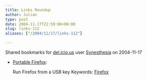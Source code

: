 ```yaml
---
title: Links Roundup
author: Julian
type: post
date: 2004-11-17T22:59:00+00:00
slug: links-112 
aliases: ["/2004/11/17/links-112"]

---
```

Shared bookmarks for [del.icio.us][1] user  [Synesthesia][2] on 2004-11-17

  * [Portable Firefox][3]:
  
    Run Firefox from a USB key Keywords: [Firefox][4]

 [1]: https://del.icio.us/
 [2]: https://del.icio.us/synesthesia
 [3]: https://johnhaller.com/jh/mozilla/portable_firefox/ "https://johnhaller.com/jh/mozilla/portable_firefox/"
 [4]: https://del.icio.us/synesthesia/Firefox